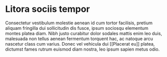 # Litora sociis tempor
Consectetur vestibulum molestie aenean id cum tortor facilisis, pretium aliquam fringilla dui sollicitudin dis fusce, ipsum sociosqu elementum montes platea diam. Nibh justo curabitur dolor sodales mattis enim leo duis, malesuada non tellus aenean fermentum torquent hac, ac natoque arcu nascetur class cum varius. Donec vel vehicula dui [[Placerat eu]] platea, dictumst fames rutrum euismod diam nostra, leo ipsum sapien metus odio. 